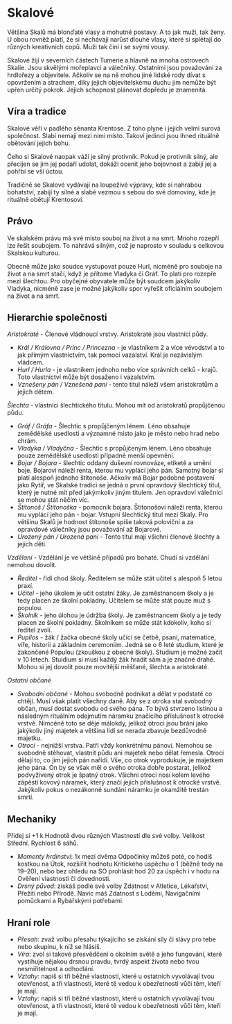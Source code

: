 # Skalové

Většina Skalů má blonďaté vlasy a mohutné postavy. A to jak muži, tak ženy. U obou rovněž platí, že si nechávají narůst dlouhé vlasy, které si splétají do různých kreativních copů. Muži tak činí i se svými vousy.

Skalové žijí v severních částech Tumerie a hlavně na mnoha ostrovech Skalie. Jsou skvělými mořeplavci a válečníky. Ostatními jsou považováni za hrdlořezy a objevitele. Ačkoliv se na ně mohou jiné lidské rody dívat s opovržením a strachem, díky jejich objevitelskému duchu jim nemůže být upřen určitý pokrok. Jejich schopnost plánovat dopředu je znamenitá.

## Víra a tradice

Skalové věří v padlého sénanta Krentose. Z toho plyne i jejich velmi surová společnost. Slabí nemají mezi nimi místo. Takoví jedinci jsou ihned rituálně obětování jejich bohu.

Čeho si Skalové naopak váží je silný protivník. Pokud je protivník silný, ale přecijen se jim jej podaří udolat, dokáží ocenit jeho bojovnost a zabijí jej a pohřbí se vší úctou.

Tradičně se Skalové vydávají na loupeživé výpravy, kde si nahrabou bohatství, zabijí ty silné a slabé vezmou s sebou do své domoviny, kde je rituálně obětují Krentosovi.

## Právo

Ve skalském právu má své místo souboj na život a na smrt. Mnoho rozepří lze řešit soubojem. To nahrává silným, což je naprosto v souladu s celkovou Skalskou kulturou.

Obecně může jako soudce vystupovat pouze Hurl, nicméně pro souboje na život a na smrt stačí, když je přítome Vladyka či Gráf. To platí pro rozepře mezi šlechtou. Pro obyčejné obyvatele může být soudcem jakýkoliv Vladyka, nicméně zase je možné jakýkoliv spor vyřešit oficiálním soubojem na život a na smrt.

## Hierarchie společnosti

*Aristokraté* - Členové vládnoucí vrstvy. Aristokraté jsou vlastníci půdy.
* *Král / Královna / Princ / Princezna* - je vlastníkem 2 a více vévodství a to jak přímým vlastnictvím, tak pomocí vazalství. Král je nezávislým vládcem.
* *Hurl / Hurla* - je vlastníkem jednoho nebo více správních celků - krajů. Toto vlastnictví může být dosaženo i vazalstvím.
* *Vznešeny pán / Vznešená paní* - tento titul náleží všem aristokratům a jejich dětem.

*Šlechta* - vlastníci šlechtického titulu. Mohou mít od aristokratů propůjčenou půdu.
* *Gráf / Gráfa* - Šlechtic s propůjčeným lénem. Léno obsahuje zemědělské usedlosti a významné místo jako je město nebo hrad nebo chrám.
* *Vladyka / Vladyčna* - Šlechtic s propůjčeným lénem. Léno obsahuje pouze zemědělské usedlosti případně menší opevnění.
* *Bojar / Bojara* - šlechtic oddaný duševní rovnováze, etiketě a umění boje. Bojarovi náleží renta, kterou mu vyplácí jeho pán. Samotný bojar si platí alespoň jednoho štítonoše. Ačkoliv má Bojar podobné postavení jako Rytíř, ve Skalské tradici se jedná o první opravdový šlechtický titul, který je nutné mít před jakýmkoliv jiným titulem. Jen opravdoví válečníci se mohou stát něčím víc.
* *Štítonoš / Štítonoška* - pomocník bojara. Štítonošovi náleží renta, kterou mu vyplácí jeho pán - bojar. Vstupní šlechtický titul mezi Skaly. Pro většinu Skalů je hodnost štítonoše spíše taková poloviční a za opravdové válečníky jsou považování až Bojarové.
* *Urozený pán / Urozená paní* - Tento titul mají všichni členové šlechty a jejich děti.

*Vzdělaní* - Vzdělání je ve většině případů pro bohaté. Chudí si vzdělání nemohou dovolit.
* *Ředitel* - řídí chod školy. Ředitelem se může stát učitel s alespoň 5 letou praxí.
* *Učitel* - jeho úkolem je učit ostatní žáky. Je zaměstnancem školy a je tedy placen ze školní pokladny. Učitelem se může stát pouze muž s populou.
* *Školník* - jeho úlohou je údržba školy. Je zaměstnancem školy a je tedy placen ze školní pokladny. Školníkem se může stát kdokoliv, koho si ředitel zvolí.
* *Pupilos* - žák / žačka obecné školy učící se četbě, psaní, matematice, víře, historii a základním ceremoniím. Jedná se o 6 leté studium, které je zakončené Populou (zkouškou z obecné školy). Studium je možné začít v 10 letech. Stuidium si musí každý žák hradit sám a je značné drahé. Mohou si jej dovolit pouze movitější měšťané, šlechta a aristokraté.

*Ostatní občané*
* *Svobodní občané* - Mohou svobodně podnikat a dělat v podstatě co chtějí. Musí však platit všechny daně. Aby se z otroka stal svobodný občan, musí dostat svobodu od svého pána. To bývá stvrzeno listinou a následným rituálním odejmutím náramku značícího příslušnost k otrocké vrstvě. Nimcéně toto se děje málokdy, jelikož otroci jsou bráni jako jakýkoliv jiný majetek a většina lidí se nerada zbavuje bezdůvodně majetku.
* *Otroci* - nejnižší vrstva. Patří vždy konkrétnímu pánovi. Nemohou se svobodně stěhovat, vlastnit půdu ani majetek nebo dělat řemesla. Otroci dělají to, co jim jejich pán nařídí. Vše, co otrok vyprodukuje, je majetkem jeho pána. On by se však měl o svého otroka dobře postarat, jelikož podvyživený otrok je špatný otrok. Všichni otroci nosí kolem levého zápěstí kovový náramek, který značí jejich příslušnost k otrocké vrstvě. Jakýkoliv pokus o nezákonné sundání náramku je okamžitě trestán smrtí.

## Mechaniky

Přidej si +1 k Hodnotě dvou různých Vlastností dle své volby. Velikost Střední. Rychlost 6 sáhů.
- *Momenty hrdinství*: 1x mezi dvěma Odpočinky můžeš poté, co hodíš kostkou na Útok, rozšířit hodnotu Kritického úspěchu o 1 (běžně tedy na 19–20), nebo bez ohledu na SO prohlásit hod 20 za úspěch i v hodu na Ověření vlastnosti či dovednosti.
- *Drsný původ*: získáš podle své volby Zdatnost v Atletice, Lékařství, Přežití nebo Přírodě. Navíc máš Zdatnost s Loděmi, Navigačními pomůckami a Rybářskými potřebami.

## Hraní role

- *Přesah*: zvaž volbu přesahu týkajícího se získání
síly či slávy pro tebe nebo skupinu, k níž
se hlásíš.
- *Víra*: zvol si takové přesvědčení o okolním
světě a jeho fungování, které vystihuje nějakou
drsnou pravdu, tvrdý aspekt života nebo
tvou nesmiřitelnost a odhodlání.
- *Vztahy*: napiš si tři běžné vlastnosti, které
u ostatních vyvolávají tvou otevřenost, a tři
vlastnosti, které tě vedou k obezřetnosti vůči
těm, kteří je mají.
- *Vztahy*: napiš si tři běžné vlastnosti, které
u ostatních vyvolávají tvou otevřenost, a tři
vlastnosti, které tě vedou k obezřetnosti vůči
těm, kteří je mají.